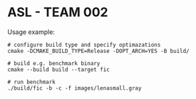 # ASL - TEAM 002

Usage example:

```
# configure build type and specify optimazations
cmake -DCMAKE_BUILD_TYPE=Release -DOPT_ARCH=YES -B build/

# build e.g. benchmark binary
cmake --build build --target fic

# run benchmark
./build/fic -b -c -f images/lenasmall.gray
```

